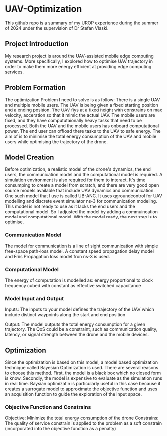 # UAV-Optimization
This github repo is a summary of my UROP experience during the summer of 2024 under the supervision of Dr Stefan Vlaski.
## Project Introduction
My research project is around the UAV-assisted mobile edge computing systems. More specifically, I explored how to optimise UAV trajectory in order to make them more energy efficient at providing edge computing services. 
## Problem Formation
The optimization Problem I need to solve is as follow:
There is a single UAV and multiple mobile users. The UAV is being given a fixed starting position and a ending position. The UAV flys at a fixed height with constrains on max velocity, acceration so that it mimic the actual UAV. The mobile users are fixed, and they have compututaionally heavy tasks that need to be processed. Both the UAV and the mobile users has onboard computational power. The end user can offload there tasks to the UAV to safe energy. The aim of is to minimise the total energy consumption of the UAV and mobile users while optimising the trajectory of the drone.
## Model Creation
Before optimization, a realistic model of the drone's dynamics, the end users, the communication model and the computational model is required. A simulation environment is also required for them to interact. It's time consumping to create a model from scratch, and there are very good open source models available that include UAV dynamics and communication. One such model that I use is called UB-ANC. It uses qgroundcontrol for UAV modelling and discrete event simulator ns-3 for communication modeling. This model is not ready to use as it lacks the end users and the computational model. So I adjusted the model by adding a commuincation model and computational model. With the model ready, the next step is to optimise.
### Communication Model
The model for communication is a line of sight communication with simple free-space path-loss model. A constant speed propagation delay model and Friis Propagation loss model fron ns-3 is used.
### Computational Model
The energy of computation is modelled as: energy proportional to clock frequency cubed with constant as effective switched capacitance
### Model Input and Output
Inputs: The inputs to your model defines the trajectory of the UAV which include distinct waypoints along the start and end position

Output: The model outputs the total energy consumption for a given trajectory. The QoS could be a constraint, such as communication quality, latency, or signal strength between the drone and the mobile devices.
## Optimization
Since the optimization is based on this model, a model based optimization technique called Bayesian Optimization is used. There are several reasons to choose this method. First, the model is a black box which no closed form is know. Secondly, the model is expensive to evaluate as the simulation runs in real time. Baysian optimizatin is particularly useful in this case because it creates a surrogate model to approximate the objective function and uses an acquisition function to guide the exploration of the input space.
### Objective Function and Constrains
Objective: Minimize the total energy consumption of the drone 
Constrains: The quality of service constrain is applied to the problem as a soft constrain (incorporated into the objective function as a penalty)


